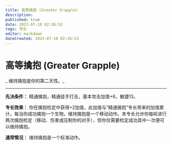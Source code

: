 ```yaml
---
title: 高等擒抱 (Greater Grapple)
description: 
published: true
date: 2023-07-10 02:26:53
tags: 专长
editor: markdown
dateCreated: 2023-07-10 02:26:53
---
```


# 高等擒抱 (Greater Grapple)

_ 维持擒抱是你的第二天性。_

* * *

**先决条件：** 精通擒抱，精通徒手打击，基本攻击加值+6，敏捷13。

**专长效果：**
你在擒抱检定中获得+2加值，此加值与“精通擒抱”专长带来的加值累计。每当你成功擒抱一个生物，维持擒抱是一个移动动作。本专长允许你每轮进行两次擒抱检定（移动、伤害或压制你的对手），但你仅需要检定成功其中一次便可以维持擒抱。

**通常情况：** 维持擒抱是一个标准动作。

